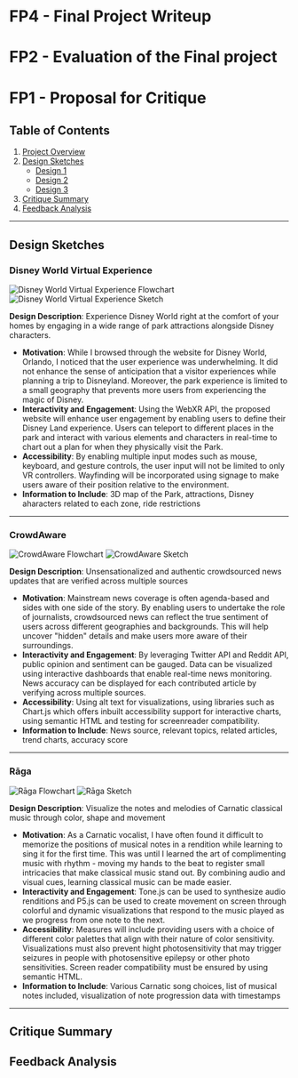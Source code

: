 # FP4 - Final Project Writeup

# FP2 - Evaluation of the Final project

# FP1 - Proposal for Critique

## Table of Contents

1. [Project Overview](#project-overview)
2. [Design Sketches](#design-sketches)
   - [Design 1](#design-1)
   - [Design 2](#design-2)
   - [Design 3](#design-3)
3. [Critique Summary](#critique-summary)
4. [Feedback Analysis](#feedback-analysis)

---

## Design Sketches

### Disney World Virtual Experience

![Disney World Virtual Experience Flowchart](assets/project/fp1-images/IMG_6316.JPG)
![Disney World Virtual Experience Sketch](assets/project/fp1-images/IMG_6317.JPG)

**Design Description**: Experience Disney World right at the comfort of your homes by engaging in a wide range of park attractions alongside Disney characters.

- **Motivation**: While I browsed through the website for Disney World, Orlando, I noticed that the user experience was underwhelming. It did not enhance the sense of anticipation that a visitor experiences while planning a trip to Disneyland. Moreover, the park experience is limited to a small geography that prevents more users from experiencing the magic of Disney.
- **Interactivity and Engagement**: Using the WebXR API, the proposed website will enhance user engagement by enabling users to define their Disney Land experience. Users can teleport to different places in the park and interact with various elements and characters in real-time to chart out a plan for when they physically visit the Park.
- **Accessibility**: By enabling multiple input modes such as mouse, keyboard, and gesture controls, the user input will not be limited to only VR controllers. Wayfinding will be incorporated using signage to make users aware of their position relative to the environment.
- **Information to Include**: 3D map of the Park, attractions, Disney aharacters related to each zone, ride restrictions

---

### CrowdAware

![CrowdAware Flowchart](assets/project/fp1-images/IMG_6318.JPG)
![CrowdAware Sketch](assets/project/fp1-images/IMG_6319.JPG)

**Design Description**: Unsensationalized and authentic crowdsourced news updates that are verified across multiple sources

- **Motivation**: Mainstream news coverage is often agenda-based and sides with one side of the story. By enabling users to undertake the role of journalists, crowdsourced news can reflect the true sentiment of users across different geographies and backgrounds. This will help uncover "hidden" details and make users more aware of their surroundings.
- **Interactivity and Engagement**: By leveraging Twitter API and Reddit API, public opinion and sentiment can be gauged. Data can be visualized using interactive dashboards that enable real-time news monitoring. News accuracy can be displayed for each contributed article by verifying across multiple sources.
- **Accessibility**: Using alt text for visualizations, using libraries such as Chart.js which offers inbuilt accessibility support for interactive charts, using semantic HTML and testing for screenreader compatibility.
- **Information to Include**: News source, relevant topics, related articles, trend charts, accuracy score

---

### Rāga

![Rāga Flowchart](assets/project/fp1-images/IMG_6320.JPG)
![Rāga Sketch](assets/project/fp1-images/IMG_6321.JPG)

**Design Description**: Visualize the notes and melodies of Carnatic classical music through color, shape and movement

- **Motivation**: As a Carnatic vocalist, I have often found it difficult to memorize the positions of musical notes in a rendition while learning to sing it for the first time. This was until I learned the art of complimenting music with rhythm - moving my hands to the beat to register small intricacies that make classical music stand out. By combining audio and visual cues, learning classical music can be made easier.
- **Interactivity and Engagement**: Tone.js can be used to synthesize audio renditions and P5.js can be used to create movement on screen through colorful and dynamic visualizations that respond to the music played as we progress from one note to the next.
- **Accessibility**: Measures will include providing users with a choice of different color palettes that align with their nature of color sensitivity. Visualizations must also prevent hight photosensitivity that may trigger seizures in people with photosensitive epilepsy or other photo sensitivities. Screen reader compatibility must be ensured by using semantic HTML.
- **Information to Include**: Various Carnatic song choices, list of musical notes included, visualization of note progression data with timestamps

---

## Critique Summary

## Feedback Analysis
